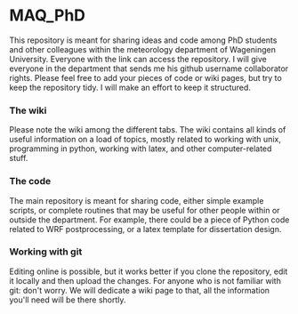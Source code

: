 # MAQ_PhD
This repository is meant for sharing ideas and code among PhD students and other colleagues within the meteorology department of Wageningen University. Everyone with the link can access the repository. I will give everyone in the department that sends me his github username collaborator rights. Please feel free to add your pieces of code or wiki pages, but try to keep the repository tidy. I will make an effort to keep it structured.

### The wiki
Please note the wiki among the different tabs. The wiki contains all kinds of useful information on a load of topics, mostly related to working with unix, programming in python, working with latex, and other computer-related stuff.

### The code
The main repository is meant for sharing code, either simple example scripts, or complete routines that may be useful for other people within or outside the department. For example, there could be a piece of Python code related to WRF postprocessing, or a latex template for dissertation design. 

### Working with git
Editing online is possible, but it works better if you clone the repository, edit it locally and then upload the changes. For anyone who is not familiar with git: don't worry. We will dedicate a wiki page to that, all the information you'll need will be there shortly.
